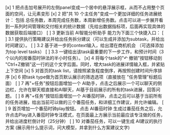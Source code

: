 [x] 1 把点击加号展开的左侧panel变成一个居中的悬浮展示框，从而不占用整个页面的空间，让元素变形
[x] 2 把"共 10 个主任务"变成一个更加详细的任务进展统计： 包括 总任务数，本周完成任务数，本周新增任务数。点击可以进一步展开看到一系列时间管理和交付相关的统计数据（先给出数据指标项，后面再实现具体的数据获取后端接口）
[ ] 3 更新当前 AI智能分析助手 能力为下面三个快捷入口：
[ ]  3.1 提供执行策略建议并给出任务拆分建议（可以生成并添加为subtask，并给出时间建议）。 
[ ]  3.2 基于进一步的context输入，给出潜在商机机会 （可选择添加为top level tasks） 
[ ]  3.3 一键给出该task最重要的下一步工作，和预计时间（3个以内的按番茄时钟法的半小时任务）。
[x] 4 将每个task的"↶ 撤销"按钮移动到 "Ctrl+Z撤销"这一行的这个文字后面。同时，增大task的进展详情输入框，并紧贴上下空间
[x] 5 对首页的task list，请按照紧急程度倒序，再按照创建时间升序排序
[x] 6 把task type做为首页默认展示的筛选选项（直接放在 "任务管理"标题后面）
[ ] 7 再"+任务"按钮后面增加一个 AI助手，点击之后展示一个可以聊天的侧边栏，允许在聊天框直接和AI聊天，AI基于目前展示的所有的task进展，回答问题。
[ ] 8 再"+任务"按钮后面增加一个 AI番茄时钟，点击之后可以基于当前所有的任务进展，给出当前可以做的三个番茄任务，和详细工作建议，并允许编辑。
[ ] 9 首页增加一个番茄时钟play按钮。 点击 AI番茄时钟 生成过番茄任务之后，允许点击Play进入番茄时钟专注模式，在页面最上方展示当前最应该专注做的任务，并给出进度栏倒计时（25分钟）
[ ] 10 对番茄任务，可以一键生成 AI建议的执行方案 (展示用什么提示词，问大模型，并拿到什么方案建议文字)
